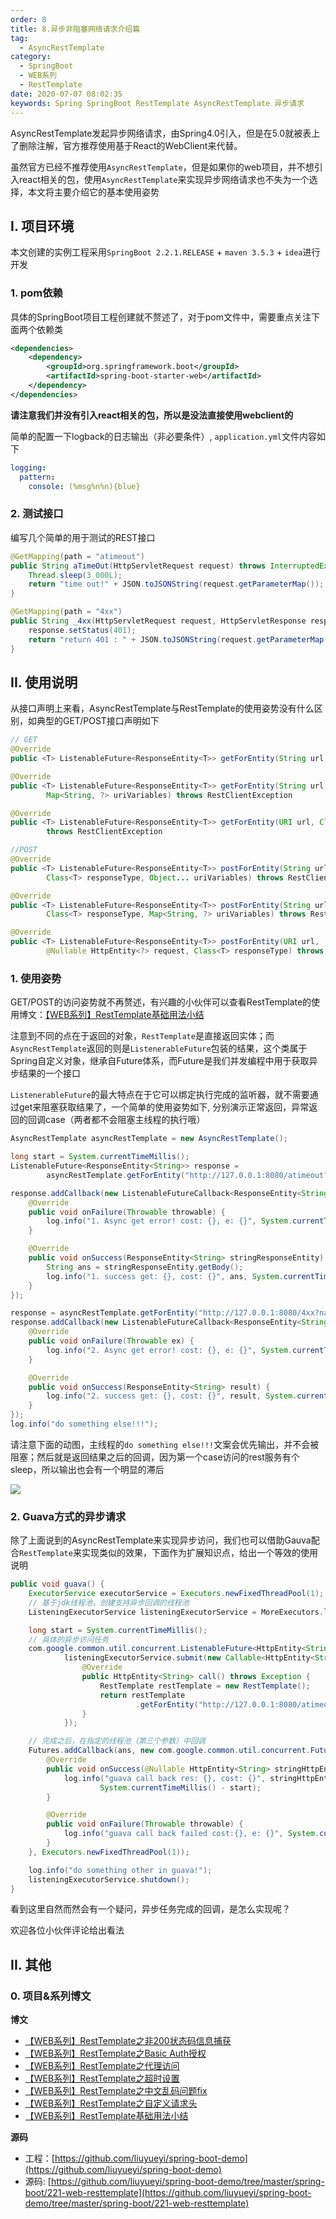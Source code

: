 ```yaml
---
order: 8
title: 8.异步非阻塞网络请求介绍篇
tag: 
  - AsyncRestTemplate
category: 
  - SpringBoot
  - WEB系列
  - RestTemplate
date: 2020-07-07 08:02:35
keywords: Spring SpringBoot RestTemplate AsyncRestTemplate 异步请求
---
```


AsyncRestTemplate发起异步网络请求，由Spring4.0引入，但是在5.0就被表上了删除注解，官方推荐使用基于React的WebClient来代替。

虽然官方已经不推荐使用`AsyncRestTemplate`，但是如果你的web项目，并不想引入react相关的包，使用`AsyncRestTemplate`来实现异步网络请求也不失为一个选择，本文将主要介绍它的基本使用姿势

<!-- more -->

## I. 项目环境

本文创建的实例工程采用`SpringBoot 2.2.1.RELEASE` + `maven 3.5.3` + `idea`进行开发

### 1. pom依赖

具体的SpringBoot项目工程创建就不赘述了，对于pom文件中，需要重点关注下面两个依赖类

```xml
<dependencies>
    <dependency>
        <groupId>org.springframework.boot</groupId>
        <artifactId>spring-boot-starter-web</artifactId>
    </dependency>
</dependencies>
```

**请注意我们并没有引入react相关的包，所以是没法直接使用webclient的**

简单的配置一下logback的日志输出（非必要条件）, `application.yml`文件内容如下

```yaml
logging:
  pattern:
    console: (%msg%n%n){blue}
```

### 2. 测试接口

编写几个简单的用于测试的REST接口

```java
@GetMapping(path = "atimeout")
public String aTimeOut(HttpServletRequest request) throws InterruptedException {
    Thread.sleep(3_000L);
    return "time out!" + JSON.toJSONString(request.getParameterMap());
}

@GetMapping(path = "4xx")
public String _4xx(HttpServletRequest request, HttpServletResponse response) {
    response.setStatus(401);
    return "return 401 : " + JSON.toJSONString(request.getParameterMap());
}
```


## II. 使用说明

从接口声明上来看，AsyncRestTemplate与RestTemplate的使用姿势没有什么区别，如典型的GET/POST接口声明如下

```java
// GET
@Override
public <T> ListenableFuture<ResponseEntity<T>> getForEntity(String url, Class<T> responseType, Object... uriVariables) throws RestClientException 

@Override
public <T> ListenableFuture<ResponseEntity<T>> getForEntity(String url, Class<T> responseType,
		Map<String, ?> uriVariables) throws RestClientException

@Override
public <T> ListenableFuture<ResponseEntity<T>> getForEntity(URI url, Class<T> responseType)
		throws RestClientException 

//POST
@Override
public <T> ListenableFuture<ResponseEntity<T>> postForEntity(String url, @Nullable HttpEntity<?> request,
		Class<T> responseType, Object... uriVariables) throws RestClientException 

@Override
public <T> ListenableFuture<ResponseEntity<T>> postForEntity(String url, @Nullable HttpEntity<?> request,
		Class<T> responseType, Map<String, ?> uriVariables) throws RestClientException 

@Override
public <T> ListenableFuture<ResponseEntity<T>> postForEntity(URI url,
		@Nullable HttpEntity<?> request, Class<T> responseType) throws RestClientException 
```

### 1. 使用姿势

GET/POST的访问姿势就不再赘述，有兴趣的小伙伴可以查看RestTemplate的使用博文：[【WEB系列】RestTemplate基础用法小结](http://spring.hhui.top/spring-blog/2020/06/17/200617-SpringBoot%E7%B3%BB%E5%88%97RestTemplate%E5%9F%BA%E7%A1%80%E7%94%A8%E6%B3%95%E5%B0%8F%E7%BB%93/)

注意到不同的点在于返回的对象，`RestTemplate`是直接返回实体；而`AsyncRestTemplate`返回的则是`ListenerableFuture`包装的结果，这个类属于Spring自定义对象，继承自Future体系，而Future是我们并发编程中用于获取异步结果的一个接口

`ListenerableFuture`的最大特点在于它可以绑定执行完成的监听器，就不需要通过get来阻塞获取结果了，一个简单的使用姿势如下, 分别演示正常返回，异常返回的回调case（两者都不会阻塞主线程的执行哦）

```java
AsyncRestTemplate asyncRestTemplate = new AsyncRestTemplate();

long start = System.currentTimeMillis();
ListenableFuture<ResponseEntity<String>> response =
        asyncRestTemplate.getForEntity("http://127.0.0.1:8080/atimeout?name=一灰灰&age=20", String.class);

response.addCallback(new ListenableFutureCallback<ResponseEntity<String>>() {
    @Override
    public void onFailure(Throwable throwable) {
        log.info("1. Async get error! cost: {}, e: {}", System.currentTimeMillis() - start, throwable);
    }

    @Override
    public void onSuccess(ResponseEntity<String> stringResponseEntity) {
        String ans = stringResponseEntity.getBody();
        log.info("1. success get: {}, cost: {}", ans, System.currentTimeMillis() - start);
    }
});

response = asyncRestTemplate.getForEntity("http://127.0.0.1:8080/4xx?name=一灰灰&age=20", String.class);
response.addCallback(new ListenableFutureCallback<ResponseEntity<String>>() {
    @Override
    public void onFailure(Throwable ex) {
        log.info("2. Async get error! cost: {}, e: {}", System.currentTimeMillis() - start, ex);
    }

    @Override
    public void onSuccess(ResponseEntity<String> result) {
        log.info("2. success get: {}, cost: {}", result, System.currentTimeMillis() - start);
    }
});
log.info("do something else!!!");
```

请注意下面的动图，主线程的`do something else!!!`文案会优先输出，并不会被阻塞；然后就是返回结果之后的回调，因为第一个case访问的rest服务有个sleep，所以输出也会有一个明显的滞后

![](/imgs/200707/00.gif)

### 2. Guava方式的异步请求

除了上面说到的AsyncRestTemplate来实现异步访问，我们也可以借助Gauva配合`RestTemplate`来实现类似的效果，下面作为扩展知识点，给出一个等效的使用说明

```java
public void guava() {
    ExecutorService executorService = Executors.newFixedThreadPool(1);
    // 基于jdk线程池，创建支持异步回调的线程池
    ListeningExecutorService listeningExecutorService = MoreExecutors.listeningDecorator(executorService);

    long start = System.currentTimeMillis();
    // 具体的异步访问任务
    com.google.common.util.concurrent.ListenableFuture<HttpEntity<String>> ans =
            listeningExecutorService.submit(new Callable<HttpEntity<String>>() {
                @Override
                public HttpEntity<String> call() throws Exception {
                    RestTemplate restTemplate = new RestTemplate();
                    return restTemplate
                            .getForEntity("http://127.0.0.1:8080/atimeout?name=一灰灰&age=19", String.class);
                }
            });

    // 完成之后，在指定的线程池（第三个参数）中回调
    Futures.addCallback(ans, new com.google.common.util.concurrent.FutureCallback<HttpEntity<String>>() {
        @Override
        public void onSuccess(@Nullable HttpEntity<String> stringHttpEntity) {
            log.info("guava call back res: {}, cost: {}", stringHttpEntity.getBody(),
                    System.currentTimeMillis() - start);
        }

        @Override
        public void onFailure(Throwable throwable) {
            log.info("guava call back failed cost:{}, e: {}", System.currentTimeMillis() - start, throwable);
        }
    }, Executors.newFixedThreadPool(1));

    log.info("do something other in guava!");
    listeningExecutorService.shutdown();
}
```

看到这里自然而然会有一个疑问，异步任务完成的回调，是怎么实现呢？

欢迎各位小伙伴评论给出看法





## II. 其他

### 0. 项目&系列博文

**博文**

- [【WEB系列】RestTemplate之非200状态码信息捕获](http://spring.hhui.top/spring-blog/2020/07/05/200705-SpringBoot%E7%B3%BB%E5%88%97RestTemplate%E4%B9%8B%E9%9D%9E200%E7%8A%B6%E6%80%81%E7%A0%81%E4%BF%A1%E6%81%AF%E6%8D%95%E8%8E%B7/)
- [【WEB系列】RestTemplate之Basic Auth授权](http://spring.hhui.top/spring-blog/2020/07/04/200704-SpringBoot%E7%B3%BB%E5%88%97RestTemplate%E4%B9%8BBasic-Auth%E6%8E%88%E6%9D%83/)
- [【WEB系列】RestTemplate之代理访问](http://spring.hhui.top/spring-blog/2020/07/03/200703-SpringBoot%E7%B3%BB%E5%88%97RestTemplate%E4%B9%8B%E4%BB%A3%E7%90%86%E8%AE%BF%E9%97%AE/)
- [【WEB系列】RestTemplate之超时设置](http://spring.hhui.top/spring-blog/2020/07/02/200702-SpringBoot%E7%B3%BB%E5%88%97RestTemplate%E4%B9%8B%E8%B6%85%E6%97%B6%E8%AE%BE%E7%BD%AE/)
- [【WEB系列】RestTemplate之中文乱码问题fix](http://spring.hhui.top/spring-blog/2020/07/01/200701-SpringBoot%E7%B3%BB%E5%88%97RestTemplate%E4%B9%8B%E4%B8%AD%E6%96%87%E4%B9%B1%E7%A0%81%E9%97%AE%E9%A2%98fix/)
- [【WEB系列】RestTemplate之自定义请求头](http://spring.hhui.top/spring-blog/2020/06/30/200630-SpringBoot%E7%B3%BB%E5%88%97RestTemplate%E4%B9%8B%E8%87%AA%E5%AE%9A%E4%B9%89%E8%AF%B7%E6%B1%82%E5%A4%B4/)
- [【WEB系列】RestTemplate基础用法小结](http://spring.hhui.top/spring-blog/2020/06/30/200630-SpringBoot%E7%B3%BB%E5%88%97RestTemplate%E4%B9%8B%E8%87%AA%E5%AE%9A%E4%B9%89%E8%AF%B7%E6%B1%82%E5%A4%B4/)

**源码**

- 工程：[https://github.com/liuyueyi/spring-boot-demo](https://github.com/liuyueyi/spring-boot-demo)
- 源码: [https://github.com/liuyueyi/spring-boot-demo/tree/master/spring-boot/221-web-resttemplate](https://github.com/liuyueyi/spring-boot-demo/tree/master/spring-boot/221-web-resttemplate)

